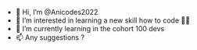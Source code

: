- 👋 Hi, I’m @Anicodes2022
- 👀 I’m interested in learning a new skill how to code 👩‍💻
- 🌱 I’m currently learning in the cohort 100 devs
- 📫 Any suggestions ?
<!---
Anicodes2022/Anicodes2022 is a ✨ special ✨ repository because its `README.md` (this file) appears on your GitHub profile.
You can click the Preview link to take a look at your changes.
--->
